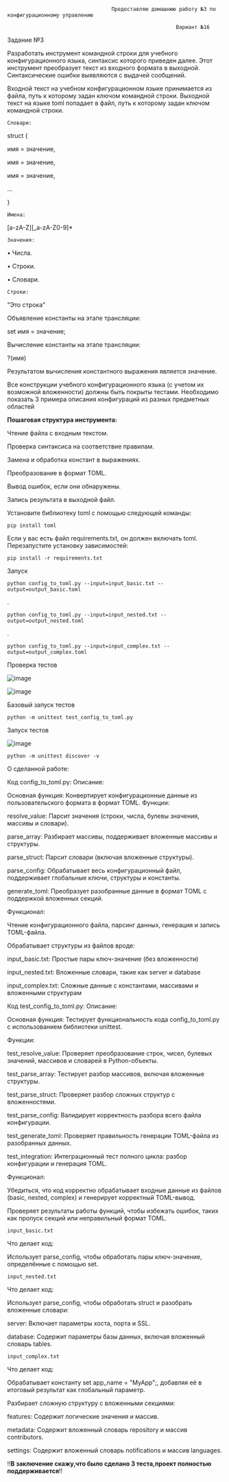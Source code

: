                                       Предоставляю домашнюю работу №3 по конфигурационному управлению

                                                           Вариант №16
                                                           
Задание №3

  Разработать инструмент командной строки для учебного конфигурационного
языка, синтаксис которого приведен далее. Этот инструмент преобразует текст из
входного формата в выходной. Синтаксические ошибки выявляются с выдачей
сообщений.

  Входной текст на учебном конфигурационном языке принимается из
файла, путь к которому задан ключом командной строки. Выходной текст на
языке toml попадает в файл, путь к которому задан ключом командной строки.

    Словари:

struct {

 имя = значение,

 имя = значение,
 
 имя = значение,

 ...
 
}

    Имена:

[a-zA-Z][_a-zA-Z0-9]*

    Значения:

• Числа.

• Строки.

• Словари.

    Строки:

"Это строка"

  Объявление константы на этапе трансляции:

set имя = значение;

  Вычисление константы на этапе трансляции:

?(имя)

  Результатом вычисления константного выражения является значение.
  
Все конструкции учебного конфигурационного языка (с учетом их
возможной вложенности) должны быть покрыты тестами. Необходимо показать 3
примера описания конфигураций из разных предметных областей




   **Пошаговая структура инструмента:**

Чтение файла с входным текстом.

Проверка синтаксиса на соответствие правилам.

Замена и обработка констант в выражениях.

Преобразование в формат TOML.

Вывод ошибок, если они обнаружены.

Запись результата в выходной файл.




Установите библиотеку toml с помощью следующей команды:

    pip install toml
Если у вас есть файл requirements.txt, он должен включать toml. Перезапустите установку зависимостей:

    pip install -r requirements.txt

Запуск

    python config_to_toml.py --input=input_basic.txt --output=output_basic.toml
.

    python config_to_toml.py --input=input_nested.txt --output=output_nested.toml
.

    python config_to_toml.py --input=input_complex.txt --output=output_complex.toml

Проверка тестов

![image](https://github.com/user-attachments/assets/7212b2a1-294d-473c-bac7-e0a12349aa06)

![image](https://github.com/user-attachments/assets/134c82ca-cc87-46a4-bbe8-6cda0f97554e)

Базовый запуск тестов

    python -m unittest test_config_to_toml.py

Запуск тестов

![image](https://github.com/user-attachments/assets/c8e24f8d-58c6-4b02-8447-e5e948ec9307)

    python -m unittest discover -v

О сделанной работе:

Код config_to_toml.py:
Описание:

Основная функция: Конвертирует конфигурационные данные из пользовательского формата в формат TOML.
Функции:

resolve_value: Парсит значения (строки, числа, булевы значения, массивы и словари).

parse_array: Разбирает массивы, поддерживает вложенные массивы и структуры.

parse_struct: Парсит словари (включая вложенные структуры).

parse_config: Обрабатывает весь конфигурационный файл, поддерживает глобальные ключи, структуры и константы.

generate_toml: Преобразует разобранные данные в формат TOML с поддержкой вложенных секций.

Функционал:

Чтение конфигурационного файла, парсинг данных, генерация и запись TOML-файла.

Обрабатывает структуры из файлов вроде:

input_basic.txt: Простые пары ключ-значение (без вложенности)​

input_nested.txt: Вложенные словари, такие как server и database​

input_complex.txt: Сложные данные с константами, массивами и вложенными структурам


Код test_config_to_toml.py:
Описание:

Основная функция: Тестирует функциональность кода config_to_toml.py с использованием библиотеки unittest.

Функции:

test_resolve_value: Проверяет преобразование строк, чисел, булевых значений, массивов и словарей в Python-объекты.

test_parse_array: Тестирует разбор массивов, включая вложенные структуры.

test_parse_struct: Проверяет разбор сложных структур с вложенностями.

test_parse_config: Валидирует корректность разбора всего файла конфигурации.

test_generate_toml: Проверяет правильность генерации TOML-файла из разобранных данных.

test_integration: Интеграционный тест полного цикла: разбор конфигурации и генерация TOML.

Функционал:

Убедиться, что код корректно обрабатывает входные данные из файлов (basic, nested, complex) и генерирует корректный TOML-вывод.

Проверяет результаты работы функций, чтобы избежать ошибок, таких как пропуск секций или неправильный формат TOML.

    input_basic.txt

Что делает код:

Использует parse_config, чтобы обработать пары ключ-значение, определённые с помощью set.

    input_nested.txt

Что делает код:

Использует parse_config, чтобы обработать struct и разобрать вложенные словари:

server: Включает параметры хоста, порта и SSL.

database: Содержит параметры базы данных, включая вложенный словарь tables.

    input_complex.txt

Что делает код:

Обрабатывает константу set app_name = "MyApp";, добавляя её в итоговый результат как глобальный параметр.

Разбирает сложную структуру с вложенными секциями:

features: Содержит логические значения и массив.

metadata: Содержит вложенный словарь repository и массив contributors.

settings: Содержит вложенный словарь notifications и массив languages.


  !!**В заключение скажу,что было сделано 3 теста,проект полностью поддерживается**!!

